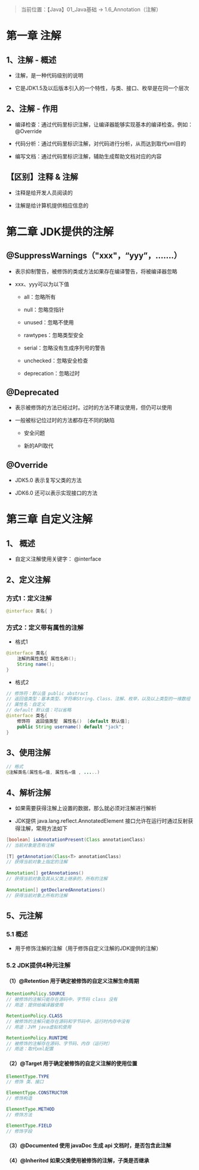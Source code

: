 > 当前位置：【Java】01_Java基础  -> 1.6_Annotation（注解）

# 第一章 注解

## 1、注解 - 概述

- 注解，是一种代码级别的说明

- 它是JDK1.5及以后版本引入的一个特性，与类、接口、枚举是在同一个层次

## 2、注解 - 作用

- 编译检查：通过代码里标识注解，让编译器能够实现基本的编译检查。例如：@Override

- 代码分析：通过代码里标识注解，对代码进行分析，从而达到取代xml目的

- 编写文档：通过代码里标识注解，辅助生成帮助文档对应的内容

## 【区别】注释 & 注解

- 注释是给开发人员阅读的

- 注解是给计算机提供相应信息的

# 第二章 JDK提供的注解

## @SuppressWarnings（"xxx"，“yyy”，.......）

- 表示抑制警告，被修饰的类或方法如果存在编译警告，将被编译器忽略

- xxx、yyy可以为以下值

  - all：忽略所有

  - null：忽略空指针

  - unused：忽略不使用

  - rawtypes：忽略类型安全

  - serial：忽略没有生成序列号的警告

  - unchecked：忽略安全检查

  - deprecation：忽略过时

## @Deprecated

- 表示被修饰的方法已经过时。过时的方法不建议使用，但仍可以使用

- 一般被标记位过时的方法都存在不同的缺陷

  - 安全问题

  - 新的API取代

## @Override  

- JDK5.0 表示复写父类的方法

- JDK6.0 还可以表示实现接口的方法

# 第三章 自定义注解

## 1、 概述

- 自定义注解使用关键字： @interface

## 2、定义注解

### 方式1：定义注解

```java
@interface 类名{ }
```

### 方式2：定义带有属性的注解

- 格式1

```java
@interface 类名{
	注解的属性类型 属性名称();
	String name();
}
```

- 格式2

```java
// 修饰符：默认值 public abstract
// 返回值类型：基本类型、字符串String、Class、注解、枚举，以及以上类型的一维数组
// 属性名：自定义
// default 默认值：可以省略
@interface 类名{
	修饰符  返回值类型  属性名()  [default 默认值];
	public String username() default "jack";  
}
```



## 3、使用注解

```java
// 格式
@注解类名(属性名=值, 属性名=值 , .....)
```



## 4、解析注解

- 如果需要获得注解上设置的数据，那么就必须对注解进行解析

- JDK提供 java.lang.reflect.AnnotatedElement 接口允许在运行时通过反射获得注解，常用方法如下

```java
[boolean] isAnnotationPresent(Class annotationClass)
// 当前对象是否有注解
    
[T] getAnnotation(Class<T> annotationClass) 
// 获得当前对象上指定的注解
    
Annotation[] getAnnotations() 
// 获得当前对象及其从父类上继承的，所有的注解
    
Annotation[] getDeclaredAnnotations() 
// 获得当前对象上所有的注解
```



## 5、元注解

### 5.1 概述

- 用于修饰注解的注解（用于修饰自定义注解的JDK提供的注解）

### 5.2 JDK提供4种元注解

#### （1）@Retention 用于确定被修饰的自定义注解生命周期

```java
RetentionPolicy.SOURCE
// 被修饰的注解只能存在源码中，字节码 class 没有
// 用途：提供给编译器使用

RetentionPolicy.CLASS
// 被修饰的注解只能存在源码和字节码中，运行时内存中没有
// 用途：JVM java虚拟机使用

RetentionPolicy.RUNTIME
// 被修饰的注解存在源码、字节码、内存（运行时）
// 用途：取代xml配置
```

#### （2）@Target 用于确定被修饰的自定义注解的使用位置

```java
ElementType.TYPE
// 修饰 类、接口

ElementType.CONSTRUCTOR
// 修饰构造

ElementType.METHOD
// 修饰方法

ElementType.FIELD
// 修饰字段
```

#### （3）@Documented 使用 javaDoc 生成 api 文档时，是否包含此注解 

#### （4）@Inherited 如果父类使用被修饰的注解，子类是否继承